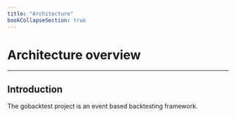```yaml
---
title: "Architecture"
bookCollapseSection: true
---
```


# Architecture overview
---

## Introduction

The gobacktest project is an event based backtesting framework.
